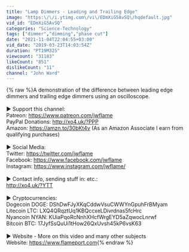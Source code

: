 ```yaml
---
title: "Lamp Dimmers - Leading and Trailing Edge"
image: "https:\/\/i.ytimg.com\/vi\/EDmXiG5AvSQ\/hqdefault.jpg"
vid_id: "EDmXiG5AvSQ"
categories: "Science-Technology"
tags: ["dimmer","dimming","phase cut"]
date: "2021-11-04T22:04:55+03:00"
vid_date: "2019-03-23T14:03:54Z"
duration: "PT19M32S"
viewcount: "31183"
likeCount: "851"
dislikeCount: "11"
channel: "John Ward"
---
```

{% raw %}A demonstration of the difference between leading edge dimmers and trailing edge dimmers using an oscilloscope.<br /><br />► Support this channel:<br />Patreon: <a rel="nofollow" target="blank" href="https://www.patreon.com/jwflame">https://www.patreon.com/jwflame</a><br />PayPal Donations: <a rel="nofollow" target="blank" href="http://xo4.uk/?PPP">http://xo4.uk/?PPP</a><br />Amazon: <a rel="nofollow" target="blank" href="https://amzn.to/30bKt4v">https://amzn.to/30bKt4v</a> (As an Amazon Associate I earn from qualifying purchases)<br /><br />► Social Media:<br />Twitter: <a rel="nofollow" target="blank" href="https://twitter.com/jwflame">https://twitter.com/jwflame</a><br />Facebook: <a rel="nofollow" target="blank" href="https://www.facebook.com/jwflame">https://www.facebook.com/jwflame</a><br />Instagram: <a rel="nofollow" target="blank" href="https://www.instagram.com/jwflame/">https://www.instagram.com/jwflame/</a><br /><br />► Contact info, sending stuff in: etc.:<br /><a rel="nofollow" target="blank" href="http://xo4.uk/?YTT">http://xo4.uk/?YTT</a><br /><br />► Cryptocurrencies:<br />Dogecoin DOGE: DShDwFJyXKqCddwVsuCWWYnGpuhFrBMyam<br />Litecoin LTC: LXQ4QRqztUq1KBQccxeLDivrdnas5fcHrc<br />Nyancoin NYAN: KUiaPqoRcNnhXHcfWrgEYD5aZqwocLnrwf<br />Bitcoin BTC: 17JyfSsQuUi1tHow26QxUvsh45kP6vsK63<br /><br />► Website - More on this video and many other subjects<br />Website: <a rel="nofollow" target="blank" href="https://www.flameport.com">https://www.flameport.com</a>{% endraw %}
